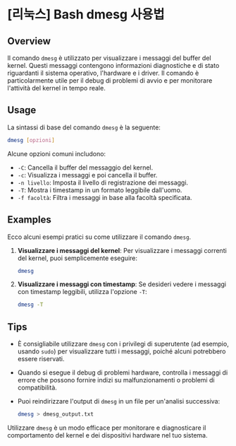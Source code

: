 # [리눅스] Bash dmesg 사용법

## Overview
Il comando `dmesg` è utilizzato per visualizzare i messaggi del buffer del kernel. Questi messaggi contengono informazioni diagnostiche e di stato riguardanti il sistema operativo, l'hardware e i driver. Il comando è particolarmente utile per il debug di problemi di avvio e per monitorare l'attività del kernel in tempo reale.

## Usage
La sintassi di base del comando `dmesg` è la seguente:

```bash
dmesg [opzioni]
```

Alcune opzioni comuni includono:

- `-C`: Cancella il buffer del messaggio del kernel.
- `-c`: Visualizza i messaggi e poi cancella il buffer.
- `-n livello`: Imposta il livello di registrazione dei messaggi.
- `-T`: Mostra i timestamp in un formato leggibile dall'uomo.
- `-f facoltà`: Filtra i messaggi in base alla facoltà specificata.

## Examples
Ecco alcuni esempi pratici su come utilizzare il comando `dmesg`.

1. **Visualizzare i messaggi del kernel**:
   Per visualizzare i messaggi correnti del kernel, puoi semplicemente eseguire:

   ```bash
   dmesg
   ```

2. **Visualizzare i messaggi con timestamp**:
   Se desideri vedere i messaggi con timestamp leggibili, utilizza l'opzione `-T`:

   ```bash
   dmesg -T
   ```

## Tips
- È consigliabile utilizzare `dmesg` con i privilegi di superutente (ad esempio, usando `sudo`) per visualizzare tutti i messaggi, poiché alcuni potrebbero essere riservati.
- Quando si esegue il debug di problemi hardware, controlla i messaggi di errore che possono fornire indizi su malfunzionamenti o problemi di compatibilità.
- Puoi reindirizzare l'output di `dmesg` in un file per un'analisi successiva:

   ```bash
   dmesg > dmesg_output.txt
   ```

Utilizzare `dmesg` è un modo efficace per monitorare e diagnosticare il comportamento del kernel e dei dispositivi hardware nel tuo sistema.